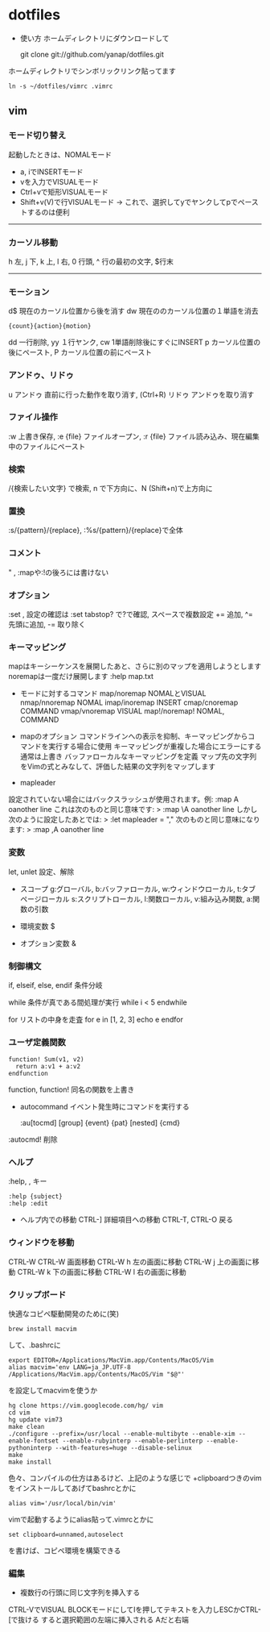 # dotfiles

* 使い方
ホームディレクトリにダウンロードして

    git clone git://github.com/yanap/dotfiles.git

ホームディレクトリでシンボリックリンク貼ってます

    ln -s ~/dotfiles/vimrc .vimrc

## vim

### モード切り替え
起動したときは、NOMALモード
* a, iでINSERTモード
* vを入力でVISUALモード
* Ctrl+vで矩形VISUALモード
* Shift+v(V)で行VISUALモード → これで、選択してyでヤンクしてpでペーストするのは便利

---

### カーソル移動
h 左, j 下, k 上, l 右, 0 行頭, ^ 行の最初の文字, $行末

---

### モーション
d$ 現在のカーソル位置から後を消す
dw 現在ののカーソル位置の１単語を消去

    {count}{action}{motion}

dd 一行削除, yy １行ヤンク,  cw 1単語削除後にすぐにINSERT
p カーソル位置の後にペースト, P カーソル位置の前にペースト

### アンドゥ、リドゥ
u アンドゥ 直前に行った動作を取り消す, <C-R>(Ctrl+R) リドゥ アンドゥを取り消す

### ファイル操作
:w 上書き保存, :e {file} ファイルオープン, :r {file} ファイル読み込み、現在編集中のファイルにペースト

### 検索
/{検索したい文字} で検索, n で下方向に、N (Shift+n)で上方向に

### 置換
:s/{pattern}/{replace}, :%s/{pattern}/{replace}で全体

### コメント
" , :mapや:!の後ろには書けない

### オプション
:set , 設定の確認は :set tabstop? で?で確認, スペースで複数設定
+= 追加, ^= 先頭に追加, -= 取り除く

### キーマッピング
mapはキーシーケンスを展開したあと、さらに別のマップを適用しようとします
noremapは一度だけ展開します
:help map.txt
* モードに対するコマンド
map/noremap NOMALとVISUAL
nmap/nnoremap NOMAL
imap/inoremap INSERT
cmap/cnoremap COMMAND
vmap/vnoremap VISUAL
map!/noremap! NOMAL, COMMAND
* mapのオプション
<slient> コマンドラインへの表示を抑制、キーマッピングからコマンドを実行する場合に使用
<unique> キーマッピングが重複した場合にエラーにする 通常は上書き
<buffer> バッファローカルなキーマッピングを定義
<expr> マップ先の文字列をVimの式とみなして、評価した結果の文字列をマップします

* mapleader

設定されていない場合にはバックスラッシュが使用されます。例:
:map <Leader>A  oanother line<Esc>
これは次のものと同じ意味です: >
:map \A  oanother line<Esc>
しかし次のように設定したあとでは: >
:let mapleader = ","
次のものと同じ意味になります: >
:map ,A  oanother line<Esc>

### 変数
let, unlet 設定、解除

* スコープ
g:グローバル, b:バッファローカル, w:ウィンドウローカル, t:タブページローカル
s:スクリプトローカル, l:関数ローカル, v:組み込み関数, a:関数の引数

* 環境変数
$

* オプション変数
&

### 制御構文

if, elseif, else, endif 条件分岐

while 条件が真である間処理が実行
    while i < 5
    endwhile

for リストの中身を走査
    for e in [1, 2, 3]
      echo e
    endfor

### ユーザ定義関数

    function! Sum(v1, v2)
      return a:v1 + a:v2
    endfunction

function, function! 同名の関数を上書き

* autocommand
イベント発生時にコマンドを実行する

    :au[tocmd] [group] {event} {pat} [nested] {cmd}

:autocmd! 削除

### ヘルプ
:help,  <F1>, <Help> キー

    :help {subject}
    :help :edit

* ヘルプ内での移動
CTRL-] 詳細項目への移動
CTRL-T, CTRL-O 戻る

### ウィンドウを移動

CTRL-W CTRL-W 画面移動
CTRL-W h 左の画面に移動
CTRL-W j 上の画面に移動
CTRL-W k 下の画面に移動
CTRL-W l 右の画面に移動

### クリップボード

快適なコピペ駆動開発のために(笑)

    brew install macvim

して、.bashrcに

    export EDITOR=/Applications/MacVim.app/Contents/MacOS/Vim
    alias macvim='env LANG=ja_JP.UTF-8 /Applications/MacVim.app/Contents/MacOS/Vim "$@"'

を設定してmacvimを使うか

    hg clone https://vim.googlecode.com/hg/ vim
    cd vim
    hg update vim73
    make clean
    ./configure --prefix=/usr/local --enable-multibyte --enable-xim --enable-fontset --enable-rubyinterp --enable-perlinterp --enable-pythoninterp --with-features=huge --disable-selinux
    make
    make install

色々、コンパイルの仕方はあるけど、上記のような感じで +clipboardつきのvimをインストールしてあげてbashrcとかに

    alias vim='/usr/local/bin/vim'

vimで起動するようにalias貼って.vimrcとかに

    set clipboard=unnamed,autoselect

を書けば、コピペ環境を構築できる

### 編集

* 複数行の行頭に同じ文字列を挿入する

CTRL-VでVISUAL BLOCKモードにしてIを押してテキストを入力しESCかCTRL-[で抜ける
すると選択範囲の左端に挿入される Aだと右端


